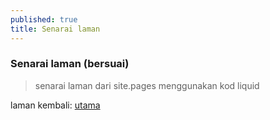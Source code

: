 ```yaml
---
published: true
title: Senarai laman
---
```


### Senarai laman (bersuai)

> senarai laman dari site.pages menggunakan kod liquid

laman kembali: [utama][0]

  [0]: index.md
